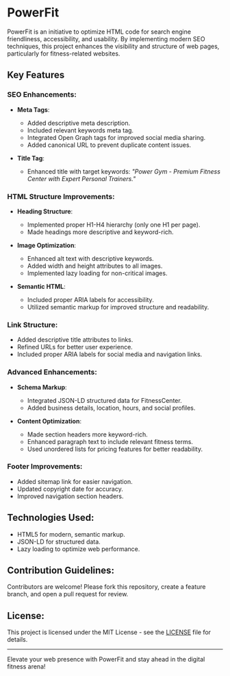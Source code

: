 # PowerFit

PowerFit is an initiative to optimize HTML code for search engine friendliness, accessibility, and usability. By implementing modern SEO techniques, this project enhances the visibility and structure of web pages, particularly for fitness-related websites.

## Key Features

### SEO Enhancements:
- **Meta Tags**:
  - Added descriptive meta description.
  - Included relevant keywords meta tag.
  - Integrated Open Graph tags for improved social media sharing.
  - Added canonical URL to prevent duplicate content issues.

- **Title Tag**:
  - Enhanced title with target keywords: *"Power Gym - Premium Fitness Center with Expert Personal Trainers."*

### HTML Structure Improvements:
- **Heading Structure**:
  - Implemented proper H1-H4 hierarchy (only one H1 per page).
  - Made headings more descriptive and keyword-rich.

- **Image Optimization**:
  - Enhanced alt text with descriptive keywords.
  - Added width and height attributes to all images.
  - Implemented lazy loading for non-critical images.

- **Semantic HTML**:
  - Included proper ARIA labels for accessibility.
  - Utilized semantic markup for improved structure and readability.

### Link Structure:
- Added descriptive title attributes to links.
- Refined URLs for better user experience.
- Included proper ARIA labels for social media and navigation links.

### Advanced Enhancements:
- **Schema Markup**:
  - Integrated JSON-LD structured data for FitnessCenter.
  - Added business details, location, hours, and social profiles.

- **Content Optimization**:
  - Made section headers more keyword-rich.
  - Enhanced paragraph text to include relevant fitness terms.
  - Used unordered lists for pricing features for better readability.

### Footer Improvements:
- Added sitemap link for easier navigation.
- Updated copyright date for accuracy.
- Improved navigation section headers.

## Technologies Used:
- HTML5 for modern, semantic markup.
- JSON-LD for structured data.
- Lazy loading to optimize web performance.

## Contribution Guidelines:
Contributors are welcome! Please fork this repository, create a feature branch, and open a pull request for review.

## License:
This project is licensed under the MIT License - see the [LICENSE](./LICENSE) file for details.

---
Elevate your web presence with PowerFit and stay ahead in the digital fitness arena!
